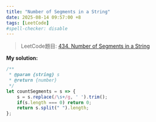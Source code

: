 ```yaml
---
title: "Number of Segments in a String"
date: 2025-08-14 09:57:00 +8
tags: [LeetCode]
#spell-checker: disable
---
```


> LeetCode題目: [434. Number of Segments in a String](https://leetcode.com/problems/number-of-segments-in-a-string/description/)

**My solution:**
```js
/**
 * @param {string} s
 * @return {number}
 */
let countSegments = s => {
    s = s.replace(/\s+/g, ' ').trim();
    if(s.length === 0) return 0;
    return s.split(" ").length;
};
```
